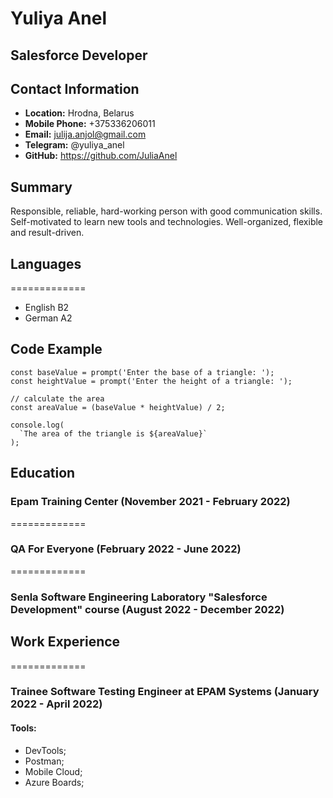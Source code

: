 # **Yuliya Anel**

## **Salesforce Developer**

## **Contact Information**

- **Location:** Hrodna, Belarus
- **Mobile Phone:** +375336206011
- **Email:** julija.anjol@gmail.com
- **Telegram:** @yuliya_anel
- **GitHub:** https://github.com/JuliaAnel

## **Summary**

Responsible, reliable, hard-working person with good communication skills. Self-motivated
to learn new tools and technologies. Well-organized, flexible and result-driven.

## **Languages**

=============

- English B2
- German A2

## **Code Example**

```
const baseValue = prompt('Enter the base of a triangle: ');
const heightValue = prompt('Enter the height of a triangle: ');

// calculate the area
const areaValue = (baseValue * heightValue) / 2;

console.log(
  `The area of the triangle is ${areaValue}`
);
```

## **Education**

### Epam Training Center (November 2021 - February 2022)

=============

### QA For Everyone (February 2022 - June 2022)

=============

### Senla Software Engineering Laboratory "Salesforce Development" course (August 2022 - December 2022)

## **Work Experience**

=============

### Trainee Software Testing Engineer at EPAM Systems (January 2022 - April 2022)

#### **Tools:**

- DevTools;
- Postman;
- Mobile Cloud;
- Azure Boards;
